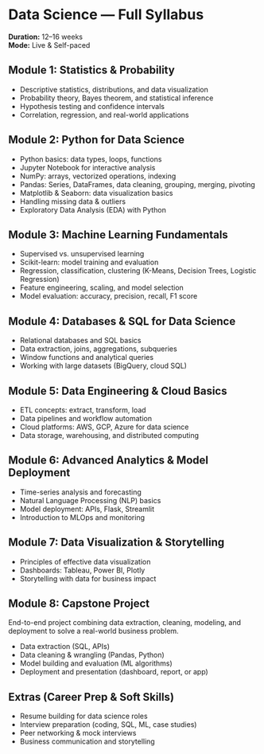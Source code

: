 # Data Science — Full Syllabus

**Duration:** 12–16 weeks  
**Mode:** Live & Self-paced

## Module 1: Statistics & Probability
- Descriptive statistics, distributions, and data visualization
- Probability theory, Bayes theorem, and statistical inference
- Hypothesis testing and confidence intervals
- Correlation, regression, and real-world applications

## Module 2: Python for Data Science
- Python basics: data types, loops, functions
- Jupyter Notebook for interactive analysis
- NumPy: arrays, vectorized operations, indexing
- Pandas: Series, DataFrames, data cleaning, grouping, merging, pivoting
- Matplotlib & Seaborn: data visualization basics
- Handling missing data & outliers
- Exploratory Data Analysis (EDA) with Python

## Module 3: Machine Learning Fundamentals
- Supervised vs. unsupervised learning
- Scikit-learn: model training and evaluation
- Regression, classification, clustering (K-Means, Decision Trees, Logistic Regression)
- Feature engineering, scaling, and model selection
- Model evaluation: accuracy, precision, recall, F1 score

## Module 4: Databases & SQL for Data Science
- Relational databases and SQL basics
- Data extraction, joins, aggregations, subqueries
- Window functions and analytical queries
- Working with large datasets (BigQuery, cloud SQL)

## Module 5: Data Engineering & Cloud Basics
- ETL concepts: extract, transform, load
- Data pipelines and workflow automation
- Cloud platforms: AWS, GCP, Azure for data science
- Data storage, warehousing, and distributed computing

## Module 6: Advanced Analytics & Model Deployment
- Time-series analysis and forecasting
- Natural Language Processing (NLP) basics
- Model deployment: APIs, Flask, Streamlit
- Introduction to MLOps and monitoring

## Module 7: Data Visualization & Storytelling
- Principles of effective data visualization
- Dashboards: Tableau, Power BI, Plotly
- Storytelling with data for business impact

## Module 8: Capstone Project
End-to-end project combining data extraction, cleaning, modeling, and deployment to solve a real-world business problem.
- Data extraction (SQL, APIs)
- Data cleaning & wrangling (Pandas, Python)
- Model building and evaluation (ML algorithms)
- Deployment and presentation (dashboard, report, or app)

## Extras (Career Prep & Soft Skills)
- Resume building for data science roles
- Interview preparation (coding, SQL, ML, case studies)
- Peer networking & mock interviews
- Business communication and storytelling
